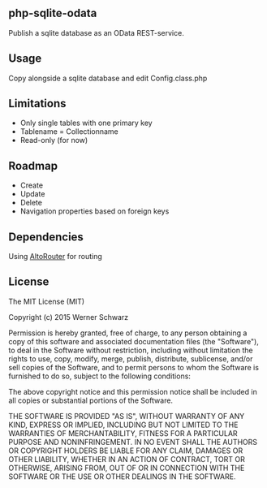 ## php-sqlite-odata
Publish a sqlite database as an OData REST-service.

## Usage
Copy alongside a sqlite database and edit Config.class.php

## Limitations
* Only single tables with one primary key
* Tablename = Collectionname
* Read-only (for now)

## Roadmap
* Create
* Update
* Delete
* Navigation properties based on foreign keys

## Dependencies
Using [AltoRouter](https://github.com/dannyvankooten/AltoRouter) for routing

## License
The MIT License (MIT)

Copyright (c) 2015 Werner Schwarz

Permission is hereby granted, free of charge, to any person obtaining a copy
of this software and associated documentation files (the "Software"), to deal
in the Software without restriction, including without limitation the rights
to use, copy, modify, merge, publish, distribute, sublicense, and/or sell
copies of the Software, and to permit persons to whom the Software is
furnished to do so, subject to the following conditions:

The above copyright notice and this permission notice shall be included in all
copies or substantial portions of the Software.

THE SOFTWARE IS PROVIDED "AS IS", WITHOUT WARRANTY OF ANY KIND, EXPRESS OR
IMPLIED, INCLUDING BUT NOT LIMITED TO THE WARRANTIES OF MERCHANTABILITY,
FITNESS FOR A PARTICULAR PURPOSE AND NONINFRINGEMENT. IN NO EVENT SHALL THE
AUTHORS OR COPYRIGHT HOLDERS BE LIABLE FOR ANY CLAIM, DAMAGES OR OTHER
LIABILITY, WHETHER IN AN ACTION OF CONTRACT, TORT OR OTHERWISE, ARISING FROM,
OUT OF OR IN CONNECTION WITH THE SOFTWARE OR THE USE OR OTHER DEALINGS IN THE
SOFTWARE.
